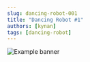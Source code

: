 ```yaml
---
slug: dancing-robot-001
title: "Dancing Robot #1"
authors: [kynan]
tags: [dancing-robot]
---
```


![Example banner](/img/stories/dancing-robot_new/001.png)
